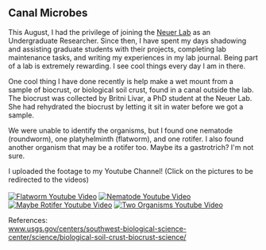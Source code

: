 ## Canal Microbes

This August, I had the privilege of joining the <a href="https://www.neuer.lab.asu.edu/">Neuer Lab</a> as an Undergraduate Researcher. Since then, I have spent my days shadowing and assisting graduate students with their projects, completing lab maintenance tasks, and writing my experiences in my lab journal. Being part of a lab is extremely rewarding. I see cool things every day I am in there. 

One cool thing I have done recently is help make a wet mount from a sample of biocrust, or biological soil crust, found in a canal outside the lab. The biocrust was collected by Britni Livar, a PhD student at the Neuer Lab. She had rehydrated the biocrust by letting it sit in water before we got a sample.

We were unable to identify the organisms, but I found one nematode (roundworm), one platyhelminth (flatworm), and one rotifer. I also found another organism that may be a rotifer too. Maybe its a gastrotrich? I'm not sure.

I uploaded the footage to my Youtube Channel! (Click on the pictures to be redirected to the videos) <br>
<br>
[![Flatworm Youtube Video](https://i.ytimg.com/vi/ENLFjQ12RSE/mqdefault.jpg)](https://www.youtube.com/watch?v=ENLFjQ12RSE)
[![Nematode Youtube Video](https://i.ytimg.com/vi/UmtDnebrnVs/mqdefault.jpg)](https://www.youtube.com/watch?v=UmtDnebrnVs)
<br>
[![Maybe Rotifer Youtube Video](https://i.ytimg.com/vi/S3d4lbVtCfc/mqdefault.jpg)](https://www.youtube.com/watch?v=S3d4lbVtCfc)
[![Two Organisms Youtube Video](https://i.ytimg.com/vi/Yc2eIAexo2w/mqdefault.jpg)](https://www.youtube.com/watch?v=Yc2eIAexo2w)


References: <br>
<a href="https://www.usgs.gov/centers/southwest-biological-science-center/science/biological-soil-crust-biocrust-science/">www.usgs.gov/centers/southwest-biological-science-center/science/biological-soil-crust-biocrust-science/</a>
